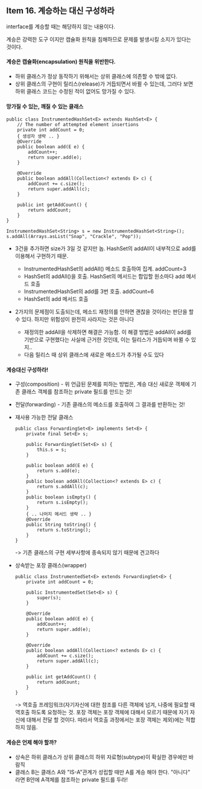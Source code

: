 ## Item 16. 계승하는 대신 구성하라

interface를 계승할 때는 해당하지 않는 내용이다.

계승은 강력한 도구 이지만 캡슐화 원칙을 침해하므로 문제를 발생시킬 소지가 있다는 것이다.

#### 계승은 캡슐화\(encapsulation\) 원칙을 위반한다.

* 하위 클래스가 정상 동작하기 위해서는 상위 클래스에 의존할 수 밖에 없다.
* 상위 클래스의 구현이 릴리스\(release\)가 거듭되면서 바뀔 수 있는데, 그러다 보면 하위 클래스 코드는 수정된 적이 없어도 망가질 수 있다. 

#### 망가질 수 있는, 깨질 수 있는 클래스

```
public class InstrumentedHashSet<E> extends HashSet<E> {
    // The number of attempted element insertions
    private int addCount = 0;
    { 생성자 생략 .. }
    @Override
    public boolean add(E e) {
        addCount++;
        return super.add(e);
    }

    @Override
    public boolean addAll(Collection<? extends E> c) {
        addCount += c.size();
        return super.addAll(c);
    }

    public int getAddCount() {
        return addCount;
    }
}
```

```
InstrumentedHashSet<String> s = new InstrumentedHashSet<String>();
s.addAll(Arrays.asList("Snap", "Crackle", "Pop"));
```

* 3건을 추가하면 size가 3일 것 같지만 놉. HashSet의 addAll이 내부적으로 add를 이용해서 구현하기 때문.

  * InstrumentedHashSet의 addAll\(\) 메소드 호출하여 집계. addCount=3
  * HashSet의 addAll\(\)을 호출. HashSet의 메서드는 합입할 원소마다 add 메서드 호출
  * InstrumentedHashSet의 add를 3번 호출. addCount=6
  * HashSet의 add 메서드 호출

* 2가지의 문제점이 도출되는데, 메소드 재정의를 안하면 괜찮을 것이라는 판단을 할 수 있다. 하지만 위험성이 완전히 사라지는 것은 아니다

  * 재정의한 addAll을 삭제하면 해결은 가능함. 이 해결 방법은 addAll이 add를 기반으로 구현했다는 사실에 근거한 것인데, 이는 릴리스가 거듭되며 바뀔 수 있지..
  * 다음 릴리스 때 상위 클래스에 새로운 메소드가 추가될 수도 있다

#### 계승대신 구성하라!

* 구성\(composition\) - 위 언급된 문제를 피하는 방법은, 계승 대신 새로운 객체에 기존 클래스 객체를 참조하는 private 필드를 만드는 것!
* 전달\(forwarding\) - 기존 클래스의 메소드를 호출하여 그 결과를 반환하는 것!
* 재사용 가능한 전달 클래스

  ```
  public class ForwardingSet<E> implements Set<E> {
      private final Set<E> s;

      public ForwardingSet(Set<E> s) {
          this.s = s;
      }

      public boolean add(E e) {
          return s.add(e);
      }
      public boolean addAll(Collection<? extends E> c) {
          return s.addAll(c);
      }
      public boolean isEmpty() {
          return s.isEmpty();
      }
      { .. 나머지 메서드 생략 .. }
      @Override
      public String toString() {
          return s.toString();
      }
  }
  ```

  -&gt; 기존 클래스의 구현 세부사항에 종속되지 않기 때문에 견고하다

* 상속받는 포장 클래스\(wrapper\)

  ```
  public class InstrumentedSet<E> extends ForwardingSet<E> {
      private int addCount = 0;

      public InstrumentedSet(Set<E> s) {
          super(s);
      }

      @Override
      public boolean add(E e) {
          addCount++;
          return super.add(e);
      }

      @Override
      public boolean addAll(Collection<? extends E> c) {
          addCount += c.size();
          return super.addAll(c);
      }

      public int getAddCount() {
          return addCount;
      }
  }
  ```

  -&gt; 역호출 프레임워크\(자기자신에 대한 참조를 다른 객체에 넘겨, 나중에 필요할 때 역호출 하도록 요청하는 것. 포장 객체는 포장 객체에 대해서 모르기 때문에 자기 자신에 대해서 전달 할 것이다. 따라서 역호출 과정에서는 포장 객체는 제외\)에는 적합하지 않음.

#### 계승은 언제 해야 할까?

* 상속은 하위 클래스가 상위 클래스의 하위 자료형\(subtype\)이 확실한 경우에만 바람직
* 클래스 B는 클래스 A와 "IS-A"관계가 성립할 때만 A를 계승 해야 한다. "아니다" 라면 B안에 A객체를 참조하는 private 필드를 두라!



